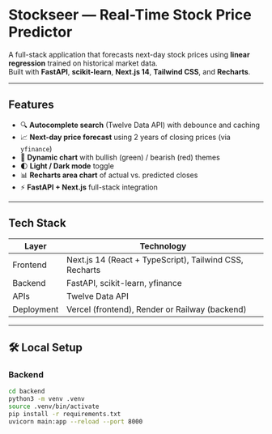 # Stockseer — Real-Time Stock Price Predictor

A full-stack application that forecasts next-day stock prices using **linear regression** trained on historical market data.  
Built with **FastAPI**, **scikit-learn**, **Next.js 14**, **Tailwind CSS**, and **Recharts**.

---

## Features

- 🔍 **Autocomplete search** (Twelve Data API) with debounce and caching  
- 📈 **Next-day price forecast** using 2 years of closing prices (via `yfinance`)  
- 🎨 **Dynamic chart** with bullish (green) / bearish (red) themes  
- 🌓 **Light / Dark mode** toggle  
- 📊 **Recharts area chart** of actual vs. predicted closes  
- ⚡ **FastAPI + Next.js** full-stack integration  

---

## Tech Stack

| Layer | Technology |
|-------|-------------|
| Frontend | Next.js 14 (React + TypeScript), Tailwind CSS, Recharts |
| Backend | FastAPI, scikit-learn, yfinance |
| APIs | Twelve Data API |
| Deployment | Vercel (frontend), Render or Railway (backend) |

---

## 🛠️ Local Setup

### Backend
```bash
cd backend
python3 -m venv .venv
source .venv/bin/activate
pip install -r requirements.txt
uvicorn main:app --reload --port 8000